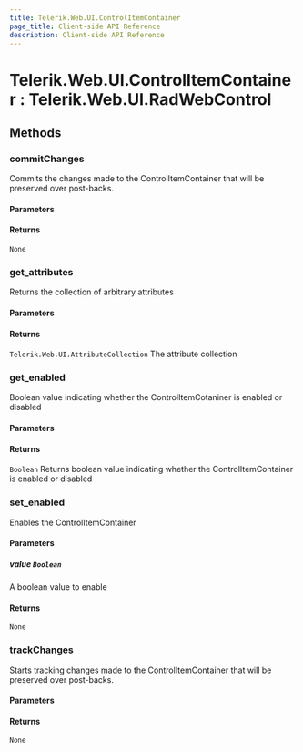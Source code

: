 ```yaml
---
title: Telerik.Web.UI.ControlItemContainer
page_title: Client-side API Reference
description: Client-side API Reference
---
```


# Telerik.Web.UI.ControlItemContainer : Telerik.Web.UI.RadWebControl

## Methods

###  commitChanges

Commits the changes made to the ControlItemContainer that will be preserved over post-backs.

#### Parameters

#### Returns

`None` 

###  get_attributes

Returns the collection of arbitrary attributes

#### Parameters

#### Returns

`Telerik.Web.UI.AttributeCollection` The attribute collection

###  get_enabled

Boolean value indicating whether the ControlItemCotaniner is enabled or disabled

#### Parameters

#### Returns

`Boolean` Returns boolean value indicating whether the ControlItemContainer is enabled or disabled

###  set_enabled

Enables the ControlItemContainer

#### Parameters

##### value `Boolean`

A boolean value to enable

#### Returns

`None` 

###  trackChanges

Starts tracking changes made to the ControlItemContainer that will be preserved over post-backs.

#### Parameters

#### Returns

`None` 



